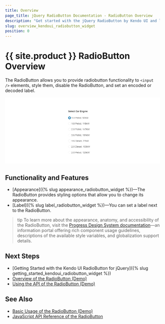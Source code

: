 ```yaml
---
title: Overview
page_title: jQuery RadioButton Documentation - RadioButton Overview
description: "Get started with the jQuery RadioButton by Kendo UI and learn how to create, initialize, and enable the widget."
slug: overview_kendoui_radiobutton_widget
position: 0
---
```


# {{ site.product }} RadioButton Overview

The RadioButton allows you to provide radiobutton functionality to `<input />` elements, style them, disable the RadioButton, and set an encoded or decoded label.

![Kendo UI for jQuery RadioButton Overview](radiobutton-overview.PNG)

## Functionality and Features

* [Appearance]({% slug appearance_radiobutton_widget %})&mdash;The RadioButton provides styling options that allow you to change its appearance.
* [Label]({% slug label_radiobutton_widget %})&mdash;You can set a label next to the RadioButton.

>tip To learn more about the appearance, anatomy, and accessibility of the RadioButton, visit the [Progress Design System documentation](https://www.telerik.com/design-system/docs/components/radiobutton/)—an information portal offering rich component usage guidelines, descriptions of the available style variables, and globalization support details.

## Next Steps

* [Getting Started with the Kendo UI RadioButton for jQuery]({% slug getting_started_kendoui_radiobutton_widget %})
* [Overview of the RadioButton (Demo)](https://demos.telerik.com/kendo-ui/radiobutton/index)
* [Using the API of the RadioButton (Demo)](https://demos.telerik.com/kendo-ui/radiobutton/api)

## See Also

* [Basic Usage of the RadioButton (Demo)](https://demos.telerik.com/kendo-ui/radiobutton/index)
* [JavaScript API Reference of the RadioButton](/api/javascript/ui/radiobutton)
